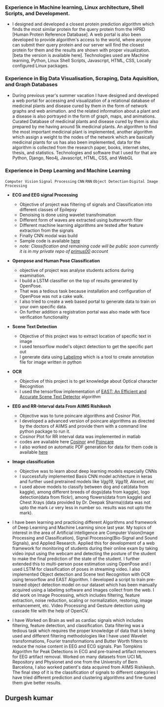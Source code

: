 ### Experience in  Machine learning, Linux architecture, Shell Scripts, and Development.
* I designed and developed a closest protein prediction algorithm which finds the most similar protein for the query protein from the HPRD [Human Protein Reference Database].
A web portal is also been developed to provide algorithm's access to the world, where anyone can submit their query protein and our server will find the closest protein for them and the results are shown with proper visualization.[beta the version is available here].
Technologies used are Machine learning, Python, Linux Shell Scripts, Javascript, HTML, CSS, Locally configured Linux packages.

### Experience in Big Data Visualisation, Scraping, Data Aquisition, and Graph Databases
* During previous year's summer vacation I have designed and developed a web portal for accessing and visualization of a relational database of medicinal plants and disease cured by them in the form of network graphs and web animation. and the related information about a plant and a disease is also portrayed in the form of graph, maps, and animations.
Curated Database of medicinal plants and disease cured by them is also prepared by me having around 5k medicinal plants.
An algorithm to find the most important medicinal plant is implemented, another algorithm which assign a weight to the nodes of the network which are basically medicinal plants for us has also been implemented, data for the algorithm is collected from the research paper, books, internet sites, thesis, and statistics.
Technologies and software that I used for that are Python, Django, Neo4j, Javascript, HTML, CSS, and WebGL

### Experience in Deep Learning and Machine Learning
```Computer Vision```   ```Signal Processing```  ```CNN```  ```RNN```  ```Object Detection```  ```Digital Image Processing``` 

* **ECG and EEG signal Processing**<br>
  * Objective of project was filtering of signals and Classification into different classes of Epilepsy<br>
  * Denoising is done using wavelet transfromation
  * Different form of waves are extracted using butterworth filter
  * Different machine learning algorithms are tested after feature extraction from the signals
  * Finally CNN modal was build 
  * Sample code is available [here](https://github.com/durgesh123-iitr/sudo_eeg)
  * *note: Classification and remaining code will be public soon currently it is in my private repo of [primus00](https://github.com/primus00) account*
* **Openpose and Human Pose Classification**
  * objective of project was analyse students actions during examination.
  * I build a LSTM classifier on the top of results generated by OpenPose.
  * That was a tedious task because installation and configuration of OpenPose was not a cake walk.
  * I also tried to create a web based portal to generate data to train on your own specific data. 
  * On further addition a registration portal was also made with face verification functionality
  
* **Scene Text Detection** 
  * Objective of this project was to extract location of specific text in image
  * I used tensorflow model's object detection to get the specific part out 
  * I generate data using [Labelimg](https://github.com/tzutalin/labelImg) which is a tool to create annotation file for image written in python

* **OCR** 
  * Objective of this project is to get knowledge about Optical character Recognition
  * I used the tensorflow implementation of [EAST: An Efficient and Accurate Scene Text Detector](https://github.com/argman/EAST) algorithm
* **EEG and RR-Interval data From AIIMS Rishikesh**
  * Objective was to tune poincare algorithms and Cosinor Plot.
  * I developed a advanced version of poincare algorithms as directed by the doctors of AIIMS and provide them with a command line python package to run it.
  * Cosinor Plot for RR interval data was implemented in matlab 
  * codes are available here [Cosinor](https://github.com/durgesh123-iitr/cosinor_matlab) and [Poincare](https://github.com/durgesh123-iitr/poincare)
  * I also worked on automatic PDF generation for data for them code is available [here](https://github.com/durgesh123-iitr/FrequencyDomain)
* **Image classification**
  * Objective was to learn about deep learning models especially CNNs
  * I successfully implemented Basis CNN model achitecture in keras and further used pretrained models like *Vgg19,* *Vgg19,* *Alexnet,* *etc* 
  * I used above models to classify between dog and cat(data from kaggle), among different breeds of dogs(data from kaggle), logo detection(data from flickr), among flowers(data from kaggle) and Chest Xrays (data provided by Dr. Deepak Sharma)(data was not upto the mark *i.e* very less in number so. results was not upto the mark).
  
* I have been learning and practicing different Algorithms and framework of Deep Learning and Machine Learning since last year.
My topics of interest in the area of Artificial intelligence are Computer Vision(Image Processing and Classification), Signal Processing(Bio-Signal and Sound Signals), and Applied Research.
Applied this for development of a web framework for monitoring of students during their online exam by taking video input using the webcam and detecting the posture of the student to make the final prediction of the state of the student. I further extended this to multi-person pose estimation using OpenPose and I used LSTM for classification of poses in streaming video.
I also implemented Object detection and Scene text Recognition with OCR using tensorflow and EAST Algorithm. I developed a script to train pre-trained object detection model on our dataset which has been manually acquired using a labelimg software and Images collect from the web.
I did work on Image Processing, which includes filtering, feature extraction, noise reduction, scaling or normalization, restoring, image enhancement, etc.
Video Processing and Gesture detection using cascade file with the help of OpenCV.

* I have Worked on Brain as well as cardiac signals which includes filtering, feature detection, and classification. Data filtering was a tedious task which requires the proper knowledge of data that is being used and different filtering methodologies like I have used Wavelet transformations, Fourier transformations and Butter Worth filters to reduce the noise content in EEG and ECG signals. Pan Tompkins Algorithm for Peak Detections in  ECG and pre-trained artifact removers for EEG artifact removal.
Worked on many datasets from UCI ML Repository and Physionet and one from the University of Bern Barcelona, I also worked patient's data acquired from AIIMS Rishikesh.
The final step of it is the classification of signals to different categories I have tried different prediction and clustering algorithms and fine-tuned them give better results.

## Durgesh kumar[](#durgesh-kumar)
